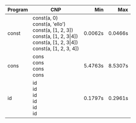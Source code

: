 Program | CNP | Min | Max
--- | --- | ---: | ---:
const | const(a, 0)<br/>const(a, 'ello')<br/>const(a, [1, 2, 3])<br/>const(a, [1, 2, 3\|4])<br/>const(a, [1, 2, 3\|4])<br/>const(a, [1, 2, 3, 4]) | 0.0062s | 0.0466s
cons | cons<br/>cons<br/>cons<br/>cons | 5.4763s | 8.5307s
id | id<br/>id<br/>id<br/>id<br/>id<br/>id | 0.1797s | 0.2961s
